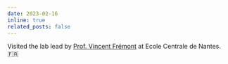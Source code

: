 ```yaml
---
date: 2023-02-16
inline: true
related_posts: false
---
```


Visited the lab lead by [Prof. Vincent Frémont](https://sites.google.com/view/vincent-fremont-ecnantes/home) at Ecole Centrale de Nantes. :fr:
